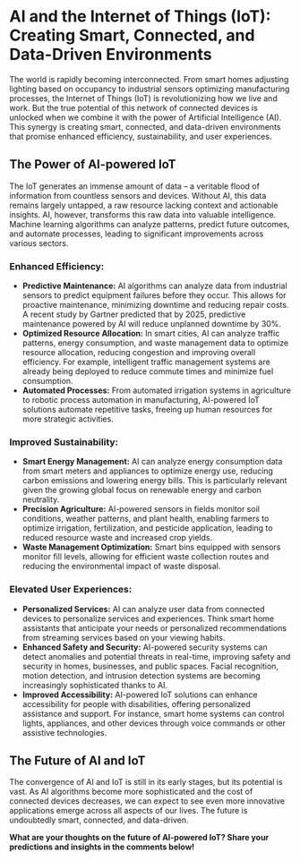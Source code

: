 # AI and the Internet of Things (IoT): Creating Smart, Connected, and Data-Driven Environments

The world is rapidly becoming interconnected.  From smart homes adjusting lighting based on occupancy to industrial sensors optimizing manufacturing processes, the Internet of Things (IoT) is revolutionizing how we live and work.  But the true potential of this network of connected devices is unlocked when we combine it with the power of Artificial Intelligence (AI).  This synergy is creating smart, connected, and data-driven environments that promise enhanced efficiency, sustainability, and user experiences.

## The Power of AI-powered IoT

The IoT generates an immense amount of data – a veritable flood of information from countless sensors and devices.  Without AI, this data remains largely untapped, a raw resource lacking context and actionable insights.  AI, however, transforms this raw data into valuable intelligence.  Machine learning algorithms can analyze patterns, predict future outcomes, and automate processes, leading to significant improvements across various sectors.

### Enhanced Efficiency:

* **Predictive Maintenance:** AI algorithms can analyze data from industrial sensors to predict equipment failures before they occur. This allows for proactive maintenance, minimizing downtime and reducing repair costs.  A recent study by Gartner predicted that by 2025, predictive maintenance powered by AI will reduce unplanned downtime by 30%.
* **Optimized Resource Allocation:** In smart cities, AI can analyze traffic patterns, energy consumption, and waste management data to optimize resource allocation, reducing congestion and improving overall efficiency.  For example, intelligent traffic management systems are already being deployed to reduce commute times and minimize fuel consumption.
* **Automated Processes:**  From automated irrigation systems in agriculture to robotic process automation in manufacturing, AI-powered IoT solutions automate repetitive tasks, freeing up human resources for more strategic activities.

### Improved Sustainability:

* **Smart Energy Management:** AI can analyze energy consumption data from smart meters and appliances to optimize energy use, reducing carbon emissions and lowering energy bills.  This is particularly relevant given the growing global focus on renewable energy and carbon neutrality.
* **Precision Agriculture:** AI-powered sensors in fields monitor soil conditions, weather patterns, and plant health, enabling farmers to optimize irrigation, fertilization, and pesticide application, leading to reduced resource waste and increased crop yields.
* **Waste Management Optimization:** Smart bins equipped with sensors monitor fill levels, allowing for efficient waste collection routes and reducing the environmental impact of waste disposal.

### Elevated User Experiences:

* **Personalized Services:** AI can analyze user data from connected devices to personalize services and experiences.  Think smart home assistants that anticipate your needs or personalized recommendations from streaming services based on your viewing habits.
* **Enhanced Safety and Security:** AI-powered security systems can detect anomalies and potential threats in real-time, improving safety and security in homes, businesses, and public spaces.  Facial recognition, motion detection, and intrusion detection systems are becoming increasingly sophisticated thanks to AI.
* **Improved Accessibility:** AI-powered IoT solutions can enhance accessibility for people with disabilities, offering personalized assistance and support.  For instance, smart home systems can control lights, appliances, and other devices through voice commands or other assistive technologies.


## The Future of AI and IoT

The convergence of AI and IoT is still in its early stages, but its potential is vast.  As AI algorithms become more sophisticated and the cost of connected devices decreases, we can expect to see even more innovative applications emerge across all aspects of our lives.  The future is undoubtedly smart, connected, and data-driven.

**What are your thoughts on the future of AI-powered IoT? Share your predictions and insights in the comments below!**
